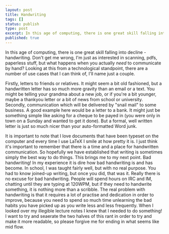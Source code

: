 ```yaml
---
layout: post
title: Handwriting 
tags: [] 
status: publish 
type: post 
excerpt: In this age of computing, there is one great skill falling into decline - handwriting.
published: true 
---
```


In this age of computing, there is one great skill falling into decline - handwriting. Don't get me wrong, I'm just as interested in scanning, pdfs, paperless stuff, but what happens when you actually _need_ to communicate by hand? Looking at this from a technological standpoint, there are a number of use cases that I can think of, I'll name just a couple.

Firstly, letters to friends or relatives. It might seem a bit old fashioned, but a handwritten letter has so much more gravity than an email or a text. You might be telling your grandma about a new job, or if you're a bit younger, maybe a thankyou letter or a bit of news from school or university. Secondly, communication which will be delivered by "snail mail" to some business. A good example here would be a letter to a bank. It might just be something simple like asking for a cheque to be payed in (you were only in town on a Sunday and wanted to get it done). But a formal, well written letter is just so much nicer than your auto-formatted Word junk.

It is important to note that I love documents that have been typeset on the computer and every time I use LaTeX I smile at how pretty it is. I just think it's important to remember that there is a time and a place for handwritten communication. So hopefully we have established that writing is sometimes simply the best way to do things. This brings me to my next point. Bad handwriting! In my experience it is dire how bad handwriting is and has become. In school, I was taught fairly well, but with no real purpose. You had to know joined-up writing, but once you did, that was it. Really there is no excuse for bad handwriting. People will spend hours on IRC and IM, chatting until they are typing at 120WPM, but if they need to handwrite something, it is nothing more than a scribble. The real problem with handwriting is that it requires a lot of practise and dedication in order to improve, because you need to spend so much time unlearning the bad habits you have picked up as you write less and less frequently. When I looked over my illegible lecture notes I knew that I needed to do something! I want to try and seaerate the two halves of this rant in order to try and make it more readable, so please forgive me for ending in what seems like mid flow.
